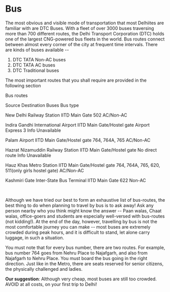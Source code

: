 # Bus


The most obvious and visible mode of transportation that most Delhiites are familiar with are DTC Buses. With a fleet of over 3000 buses traversing more than 700 different routes, the Delhi Transport Corporation (DTC) holds one of the largest CNG-powered bus fleets in the world. Bus routes connect between almost every corner of the city at frequent time intervals. There are kinds of buses available --  
1. DTC TATA Non-AC buses  
2. DTC TATA AC buses  
3. DTC Traditional buses

The most important routes that you shall require are provided in the following section

Bus routes

Source Destination Buses Bus type

New Delhi Railway Station
IITD Main Gate
502
AC/Non-AC

Indira Gandhi International Airport
IITD Main Gate/Hostel gate
Airport Express 3
Info Unavailable

Palam Airport
IITD Main Gate/Hostel gate
764, 764A, 765
AC/Non-AC

Hazrat Nizamuddin Railway Station
IITD Main Gate/Hostel gate
No direct route
Info Unavailable

Hauz Khas Metro Station
IITD Main Gate/Hostel gate
764, 764A, 765, 620, 511(only girls hostel gate)
AC/Non-AC

Kashmiri Gate Inter-State Bus Terminal
IITD Main Gate
622
Non-AC

 

Although we have tried our best to form an exhaustive list of bus-routes, the best thing to do when planning to travel by bus is to ask away! Ask any person nearby who you think might know the answer -- Paan walas, Chaat walas, office-goers and students are especially well-versed with bus-routes (not kidding!). At the end of the day, however, travelling by bus is not the most comfortable journey you can make -- most buses are extremely crowded during peak hours, and it is difficult to stand, let alone carry luggage, in such a situation.

You must note that for every bus number, there are two routes. For example, bus number 764 goes from Nehru Place to Najafgarh, and also from Najafgarh to Nehru Place. You must board the bus going in the right direction. Just like in the Metro, there are seats reserved for senior citizens, the physically challenged and ladies.

**Our suggestion**: Although very cheap, most buses are still too crowded. AVOID at all costs, on your first trip to Delhi!

